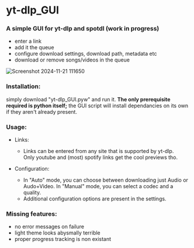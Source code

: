 # yt-dlp_GUI

### A simple GUI for yt-dlp and spotdl (work in progress)


* enter a link
* add it the queue
* configure download settings, download path, metadata etc
* download or remove songs/videos in the queue



![Screenshot 2024-11-21 111650](https://github.com/user-attachments/assets/0cb98d9d-d838-4a20-8377-50b24611f04f)



### Installation:
simply download "yt-dlp_GUI.pyw" and run it. 
__The only prerequisite required is python itself;__ the GUI script will install dependancies on its own if they aren't already present.

### Usage:
* Links:
  
  * Links can be entered from any site that is supported by yt-dlp.  
    Only youtube and (most) spotify links get the cool previews tho.

* Configuration:
  
  * In "Auto" mode, you can choose between downloading just Audio or Audo+Video.
    In "Manual" mode, you can select a codec and a quality.
  * Additional configuration options are present in the settings.

### Missing features:
* no error messages on failure
* light theme looks abysmally terrible
* proper progress tracking is non existant
